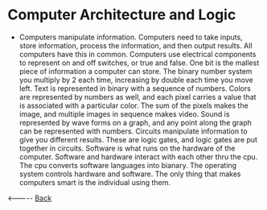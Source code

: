 # Computer Architecture and Logic
- Computers manipulate information. Computers need to take inputs, store information, process the information, and then output results. All computers have this in common. Computers use electrical components to represent on and off switches, or true and false. One bit is the mallest piece of information a computer can store. The binary number system you multiply by 2 each time, increasing by double each time you move left. Text is represented in binary with a sequence of numbers. Colors are represented by numbers as well, and each pixel carries a value that is associated with a particular color. The sum of the pixels makes the image, and multiple images in sequence makes video. Sound is represented by wave forms on a graph, and any point along the graph can be represented with numbers. Circuits manipulate information to give you different results. These are logic gates, and logic gates are put together in circuits. Software is what runs on the hardware of the computer. Software and hardware interact with each other thru the cpu. The cpu converts software languages into bianary. The operating system controls hardware and software.  The only thing that makes computers smart is the individual using them.

<----- [Back](README.md)